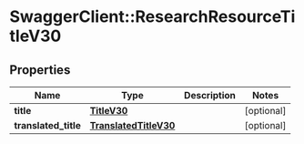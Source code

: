 # SwaggerClient::ResearchResourceTitleV30

## Properties
Name | Type | Description | Notes
------------ | ------------- | ------------- | -------------
**title** | [**TitleV30**](TitleV30.md) |  | [optional] 
**translated_title** | [**TranslatedTitleV30**](TranslatedTitleV30.md) |  | [optional] 


